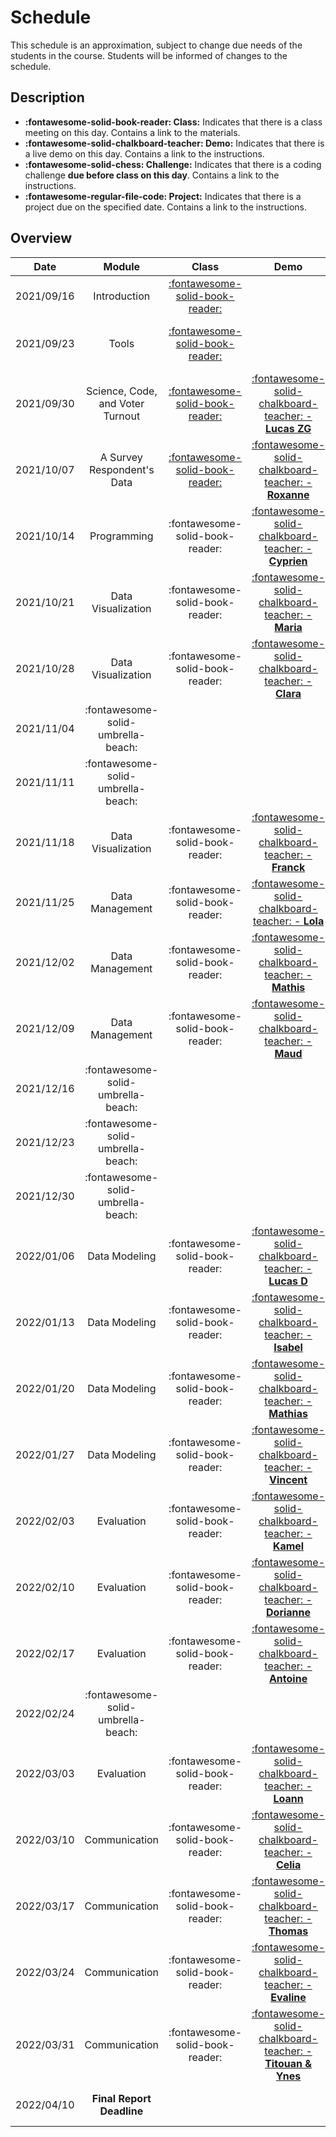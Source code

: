 # Schedule

This schedule is an approximation, subject to change due needs of the students in the course. Students will be informed of changes to the schedule.

## Description
- **:fontawesome-solid-book-reader: Class:** Indicates that there is a class meeting on this day. Contains a link to the materials.
- **:fontawesome-solid-chalkboard-teacher: Demo:** Indicates that there is a live demo on this day. Contains a link to the instructions.
- **:fontawesome-solid-chess: Challenge:** Indicates that there is a coding challenge **due before class on this day**. Contains a link to the instructions.
- **:fontawesome-regular-file-code: Project:** Indicates that there is a project due on the specified date. Contains a link to the instructions.

## Overview

| Date       | Module                           | Class                                                       | Demo                                                                                 | Deadline                                                                                                                                   |
| :-:        | :-:                              | :-:                                                         | :-:                                                                                  | :-:                                                                                                                                        |
| 2021/09/16 | Introduction                     | [:fontawesome-solid-book-reader:](modules/introduction.md)  |                                                                                      |                                                                                                                                            |
| 2021/09/23 | Tools                            | [:fontawesome-solid-book-reader:](modules/tools.md)         |                                                                                      | [**:fontawesome-regular-paper-plane: Onboarding**](resources/onboarding.md)                                                                |
| 2021/09/30 | Science, Code, and Voter Turnout | [:fontawesome-solid-book-reader:](modules/programming-1.md) | [:fontawesome-solid-chalkboard-teacher: - **Lucas ZG**](activities/participation.md) | [**:fontawesome-solid-chess: - C1**](https://colab.research.google.com/github/mickaeltemporao/itds/blob/main/materials/assignment-1.ipynb) |
| 2021/10/07 | A Survey Respondent's Data       | [:fontawesome-solid-book-reader:](modules/programming-2.md) | [:fontawesome-solid-chalkboard-teacher: - **Roxanne**](activities/participation.md)  |                                                                                                                                            |
| 2021/10/14 | Programming                        | :fontawesome-solid-book-reader:                            | [:fontawesome-solid-chalkboard-teacher: - **Cyprien**](activities/participation.md)        ||
| 2021/10/21 | Data Visualization                 | :fontawesome-solid-book-reader:                            | [:fontawesome-solid-chalkboard-teacher: - **Maria**](activities/participation.md)          | **:fontawesome-solid-chess: - C2**                                          |
| 2021/10/28 | Data Visualization                 | :fontawesome-solid-book-reader:                            | [:fontawesome-solid-chalkboard-teacher: - **Clara**](activities/participation.md)          |                                                                             |
| 2021/11/04 | :fontawesome-solid-umbrella-beach: |                                                            |                                                                                            |                                                                             |
| 2021/11/11 | :fontawesome-solid-umbrella-beach: |                                                            |                                                                                            |                                                                             |
| 2021/11/18 | Data Visualization                 | :fontawesome-solid-book-reader:                            | [:fontawesome-solid-chalkboard-teacher: - **Franck**](activities/participation.md)         | |
| 2021/11/25 | Data Management                    | :fontawesome-solid-book-reader:                            | [:fontawesome-solid-chalkboard-teacher: - **Lola**](activities/participation.md)           | **:fontawesome-solid-chess: - C3**                                          |
| 2021/12/02 | Data Management                    | :fontawesome-solid-book-reader:                            | [:fontawesome-solid-chalkboard-teacher: - **Mathis**](activities/participation.md)         |                                                                             |
| 2021/12/09 | Data Management                    | :fontawesome-solid-book-reader:                            | [:fontawesome-solid-chalkboard-teacher: - **Maud**](activities/participation.md)           | |
| 2021/12/16 | :fontawesome-solid-umbrella-beach: |                                                            |                                                                                            |                                                                             |
| 2021/12/23 | :fontawesome-solid-umbrella-beach: |                                                            |                                                                                            |                                                                             |
| 2021/12/30 | :fontawesome-solid-umbrella-beach: |                                                            |                                                                                            |                                                                             |
| 2022/01/06 | Data Modeling                      | :fontawesome-solid-book-reader:                            | [:fontawesome-solid-chalkboard-teacher: - **Lucas D**](activities/participation.md)        | **:fontawesome-solid-chess: - C4**                                          |
| 2022/01/13 | Data Modeling                      | :fontawesome-solid-book-reader:                            | [:fontawesome-solid-chalkboard-teacher: - **Isabel**](activities/participation.md)         |                                                                             |
| 2022/01/20 | Data Modeling                      | :fontawesome-solid-book-reader:                            | [:fontawesome-solid-chalkboard-teacher: - **Mathias**](activities/participation.md)        |                                                                             |
| 2022/01/27 | Data Modeling                      | :fontawesome-solid-book-reader:                            | [:fontawesome-solid-chalkboard-teacher: - **Vincent**](activities/participation.md)        | |
| 2022/02/03 | Evaluation                         | :fontawesome-solid-book-reader:                            | [:fontawesome-solid-chalkboard-teacher: - **Kamel**](activities/participation.md)          | **:fontawesome-solid-chess: - C5**                                          |
| 2022/02/10 | Evaluation                         | :fontawesome-solid-book-reader:                            | [:fontawesome-solid-chalkboard-teacher: - **Dorianne**](activities/participation.md)       |                                                                             |
| 2022/02/17 | Evaluation                         | :fontawesome-solid-book-reader:                            | [:fontawesome-solid-chalkboard-teacher: - **Antoine**](activities/participation.md)        |                                                                             |
| 2022/02/24 | :fontawesome-solid-umbrella-beach: |                                                            |                                                                                            |                                                                             |
| 2022/03/03 | Evaluation                         | :fontawesome-solid-book-reader:                            | [:fontawesome-solid-chalkboard-teacher: - **Loann**](activities/participation.md)          | |
| 2022/03/10 | Communication                      | :fontawesome-solid-book-reader:                            | [:fontawesome-solid-chalkboard-teacher: - **Celia**](activities/participation.md)          | **:fontawesome-solid-chess: - C6**                                          |
| 2022/03/17 | Communication                      | :fontawesome-solid-book-reader:                            | [:fontawesome-solid-chalkboard-teacher: - **Thomas**](activities/participation.md)         |                                                                             |
| 2022/03/24 | Communication                      | :fontawesome-solid-book-reader:                            | [:fontawesome-solid-chalkboard-teacher: - **Evaline**](activities/participation.md)        |                                                                             |
| 2022/03/31 | Communication                      | :fontawesome-solid-book-reader:                            | [:fontawesome-solid-chalkboard-teacher: - **Titouan & Ynes**](activities/participation.md) |                                                                             |
| 2022/04/10 | **Final Report Deadline**          |                                                            |                                                                                            | **:fontawesome-regular-file-code: Project**                                 |

